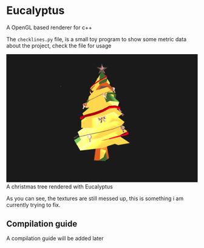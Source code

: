 # Eucalyptus

A OpenGL based renderer for c++

The ```checklines.py``` file, is a small toy program to show some metric data about the project, check the file for usage

![alt text](img/tree.png)
A christmas tree rendered with Eucalyptus

As you can see, the textures are still messed up, this is something i am currently trying to fix.

## Compilation guide

A compilation guide will be added later